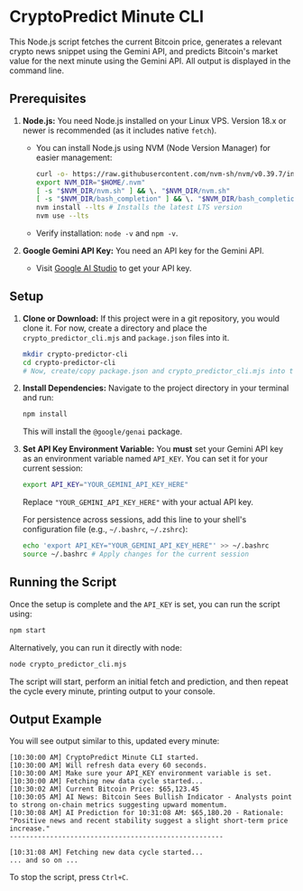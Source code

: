 
# CryptoPredict Minute CLI

This Node.js script fetches the current Bitcoin price, generates a relevant crypto news snippet using the Gemini API, and predicts Bitcoin's market value for the next minute using the Gemini API. All output is displayed in the command line.

## Prerequisites

1.  **Node.js:** You need Node.js installed on your Linux VPS. Version 18.x or newer is recommended (as it includes native `fetch`).
    *   You can install Node.js using NVM (Node Version Manager) for easier management:
        ```bash
        curl -o- https://raw.githubusercontent.com/nvm-sh/nvm/v0.39.7/install.sh | bash
        export NVM_DIR="$HOME/.nvm"
        [ -s "$NVM_DIR/nvm.sh" ] && \. "$NVM_DIR/nvm.sh"
        [ -s "$NVM_DIR/bash_completion" ] && \. "$NVM_DIR/bash_completion"
        nvm install --lts # Installs the latest LTS version
        nvm use --lts
        ```
    *   Verify installation: `node -v` and `npm -v`.

2.  **Google Gemini API Key:** You need an API key for the Gemini API.
    *   Visit [Google AI Studio](https://aistudio.google.com/app/apikey) to get your API key.

## Setup

1.  **Clone or Download:**
    If this project were in a git repository, you would clone it. For now, create a directory and place the `crypto_predictor_cli.mjs` and `package.json` files into it.
    ```bash
    mkdir crypto-predictor-cli
    cd crypto-predictor-cli
    # Now, create/copy package.json and crypto_predictor_cli.mjs into this directory
    ```

2.  **Install Dependencies:**
    Navigate to the project directory in your terminal and run:
    ```bash
    npm install
    ```
    This will install the `@google/genai` package.

3.  **Set API Key Environment Variable:**
    You **must** set your Gemini API key as an environment variable named `API_KEY`.
    You can set it for your current session:
    ```bash
    export API_KEY="YOUR_GEMINI_API_KEY_HERE"
    ```
    Replace `"YOUR_GEMINI_API_KEY_HERE"` with your actual API key.

    For persistence across sessions, add this line to your shell's configuration file (e.g., `~/.bashrc`, `~/.zshrc`):
    ```bash
    echo 'export API_KEY="YOUR_GEMINI_API_KEY_HERE"' >> ~/.bashrc
    source ~/.bashrc # Apply changes for the current session
    ```

## Running the Script

Once the setup is complete and the `API_KEY` is set, you can run the script using:

```bash
npm start
```

Alternatively, you can run it directly with node:

```bash
node crypto_predictor_cli.mjs
```

The script will start, perform an initial fetch and prediction, and then repeat the cycle every minute, printing output to your console.

## Output Example

You will see output similar to this, updated every minute:

```
[10:30:00 AM] CryptoPredict Minute CLI started.
[10:30:00 AM] Will refresh data every 60 seconds.
[10:30:00 AM] Make sure your API_KEY environment variable is set.
[10:30:00 AM] Fetching new data cycle started...
[10:30:02 AM] Current Bitcoin Price: $65,123.45
[10:30:05 AM] AI News: Bitcoin Sees Bullish Indicator - Analysts point to strong on-chain metrics suggesting upward momentum.
[10:30:08 AM] AI Prediction for 10:31:08 AM: $65,180.20 - Rationale: "Positive news and recent stability suggest a slight short-term price increase."
-----------------------------------------------------

[10:31:08 AM] Fetching new data cycle started...
... and so on ...
```

To stop the script, press `Ctrl+C`.
